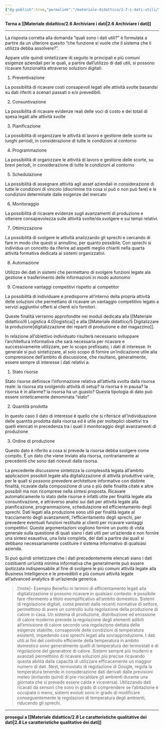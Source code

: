 ```yaml
---
{"dg-publish":true,"permalink":"/materiale-didattico/2-7-i-dati-utili/"}
---
```



**Torna a [[Materiale didattico/2.6 Archiviare i dati\|2.6 Archiviare i dati]]**

---

La risposta corretta alla domanda “quali sono i dati utili?” è formulata a partire da un ulteriore quesito “che funzione si vuole che il sistema che li utilizza debba assolvere?”.

Appare utile quindi sintetizzare di seguito le principali e più comuni esigenze aziendali per le quali, a partire dall’utilizzo di dati utili, si possono ricavare funzionalità attraverso soluzioni digitali:

1. Preventivazione

La possibilità di ricavare costi consapevoli legati alle attività svolte basandsi su dati riferiti a scenari passati o e/o prevedibili.

2. Consuntivazione

La possibilità di ricavare evidenze reali delle voci di costo e dei totali di spesa legati alle attività svolte

3. Pianificazione

La possibilità di organizzare le attività di lavoro e gestione delle scorte su lunghi periodi, in considerazione di tutte le condizioni al contorno

4. Programmazione

La possibilità di organizzare le attività di lavoro e gestione delle scorte, su brevi periodi, in considerazione di tutte le condizioni al contorno

5. Schedulazione

La possibilità di assegnare attività agli asset aziendali in considerazione di tutte le condizioni di vincolo (discrimine tra cosa si può o non può fare) e le condizioni determinate dalle esigenze del mercato

6. Monitoraggio

La possibilità di ricavare evidenze sugli avanzamenti di produzione e ottenere consapevolezza sulle attività svolte/da svolgere e sui tempi relativi.

7. Ottimizzazione

La possibilità di svolgere le attività analizzando gli sprechi e cercando di fare in modo che questi si annullino, per quanto possibile. Con sprechi si individua un concetto da riferire ad aspetti meglio chiariti nella quarta attività formativa dedicata ai sistemi organizzativi.

8. Automazione

Utilizzo dei dati in sistemi che permettano di svolgere funzioni legate ala gestione e trasferimento delle informazioni in modo autonomo

9. Creazione vantaggi competitivi rispetto ai competitor

La possibilità di individuare e predisporre all’interno della propria attività delle soluzioni che permettano di ricavare un vantaggio competitivo legato a servizi aggiuntivi offerti ai clienti e/o fornitori.

Queste finalità verranno approfondite nei moduli dedicata alla [[Materiale didattico/6 Logistica 4.0\|logistica]] e alla [[Materiale didattico/5 Digitalizzare la produzione\|digitalizzazione dei reparti di produzione e del magazzino]].

In relazione all’obiettivo individuato risulterà necessario sviluppare l’architettura informativa che sarà necessaria per ricavare e successivamente utilizzare, per lo scopo prefissato, i dati di interesse. In generale si può sintetizzare, al solo scopo di fornire un’indicazione utile alla comprensione dell’ambito di discussione, che risultano, generalmente, essere sempre di interesse i dati relativi a:

1. Stato risorse

Stato risorse definisce l’informazione relativa all’attività svolta dalla risorsa reale: la risorsa sta svolgendo attività di setup? la risorsa è in pausa? la risorsa è in allarme? la risorsa ha un guasto? Questa tipologia di dato può essere sinteticamente denominata “stato”

2. Quantità prodotta

In questo caso il dato di interesse è quello che si riferisce all’individuazione delle quantità prodotta dalla risorsa ed è utile per molteplici obiettivi tra quelli elencati in precedenza tra i quali il monitoraggio degli avanzamenti di produzione

3. Ordine di produzione

Questo dato è riferito a cosa si prevede la risorsa debba svolgere come compito. È un dato che viene inviato alla risorsa, contrariamente ai precedenti che sono dati ricevuti dalla risorsa.

La precedente discussione sintetizza la complessità legata all’ambito applicazioni possibili legate alla digitalizzazione di attività produttive varie, per le quali si possono prevedere architetture informative con distinte finalità, ricavate dalla composizione di una o più delle finalità citate e altre possibili ma non ricomprese nella sintesi proposta. Ricavare automaticamente lo stato delle risorse è infatti utile per finalità legate alla consuntivazione, e attraverso analisi sui dati per attività legate alla pianificazione, programmazione, schedulazione ed efficientamento degli sprechi. Dati legati alla produzione sono utili per finalità legate al tracciamento degli avanzamenti, l’efficientamento degli sprechi, per prevedere eventuali funzioni restituite ai clienti per ricavare vantaggi competitivi. Queste argomentazioni vogliono fornire un punto di vista generale sulla questione di quali siano i dati utili per un’azienda e non fornire una sintesi esaustiva, una lista completa, dei dati a partire dai quali si debbano necessariamente costituire il sistema informativo di qualsiasi azienda.

Si può quindi sintetizzare che i dati precedentemente elencati siano i dati costituenti un’unità minima informativa che generalmente può essere ipotizzata indispensabile al fine di svolgere le più comuni attività legate alla Business Intelligence e le prevedibili e più comuni attività legate all’advanced analytics di un’azienda generica.

>[!note]- Esempio
>Benefici in termini di efficientamento legati alla digitalizzazione si possono ricavare in qualsiasi contesto: è possibile fare riferimento a titolo esemplificativo all’ambito domestico. Sistemi di regolazione digitali, come previsti dalle recenti normative di settore, permettono di avere un controllo sulla regolazione della produzione di calore in casa. Un sistema di produzione, distribuzione ed emissione di calore moderno prevede la regolazione degli elementi adibiti all’emissione di calore secondo una regolazione dettata delle esigenze stabilite, consapevole delle condizioni di temperatura esistenti, impedendo così sprechi legati alla sovrapproduzione. I dati utili ai fini del controllo efficiente della temperatura in ambito domestico sono generalmente quelli di temperatura dei termostati e di regolazione del generatore di calore. Sistemi sempre più moderni e avanzati permettono di ricavare soluzioni più precise ricavando questa abilità dalla capacità di utilizzare efficacemente un maggior numero di dati. Nest, termostato di regolazione di Google, regola la temperatura tenendo in considerazione dati derivati dalle previsioni meteo (evitando quindi di pre-riscaldare gli ambienti durante una giornata che si prevede essere calda e viceversa). Utilizzando dati ricavati da sensori che sono in grado di comprendere se l’abitazione è occupata o meno, sistemi evoluti sono in grado di modificare conseguentemente le regolazioni di temperatura degli ambienti, riducendo gli sprechi.

---

**prosegui a [[Materiale didattico/2.8 Le caratteristiche qualitative dei dati\|2.8 Le caratteristiche qualitative dei dati]]**
